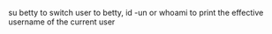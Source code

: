 su betty to switch user to betty, id -un or whoami to print the effective username of the current user
